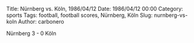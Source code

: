 Title: Nürnberg vs. Köln, 1986/04/12
Date: 1986/04/12 00:00
Category: sports
Tags: football, football scores, Nürnberg, Köln
Slug: nurnberg-vs-koln
Author: carbonero


Nürnberg 3 - 0 Köln
